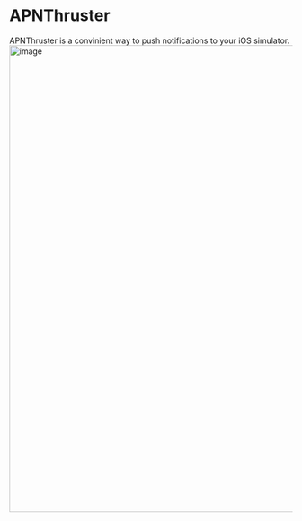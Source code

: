 # APNThruster
APNThruster is a convinient way to push notifications to your iOS simulator.
<img width="830" alt="image" src="https://user-images.githubusercontent.com/7149454/179474647-82a4ce3a-64a4-4747-a84b-71a2170faa50.png">
